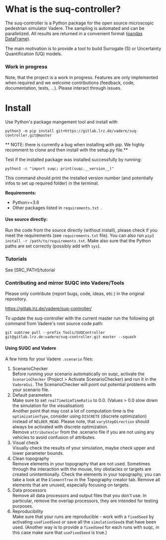 # What is the suq-controller?

The suq-controller is a Python package for the open source microscopic pedestrian simulator Vadere. The sampling is automated and can be parallelized. All results are returned in a convenient format ([pandas DataFrame](https://pandas.pydata.org/pandas-docs/stable/generated/pandas.DataFrame.html)). 

The main motivation is to provide a tool to build Surrogate (S) or Uncertainty Quantification (UQ) models. 


### Work in progress
Note, that the project is a work in progress. Features are only implemented when required and we welcome contributions (feedback, code, documentation, tests, ...). Please interact through issues.  

# Install

Use Python's package mangement tool and install with

```
python3 -m pip install git+https://gitlab.lrz.de/vadere/suq-controller.git@master
```
** NOTE: there is currently a bug when installing with pip. We highly recomment to clone and then install with the setup.py file.**


Test if the installed package was installed successfully by running:

```
python3 -c "import suqc; print(suqc.__version__)"
```

This command should print the installed version number (and potentially infos to set up required folder) in the terminal. 

**Requirements:**

- Python>=3.6
- Other packages listed in `requirements.txt `.

#### Use source directly:

Run the code from the source directly (without install), please check if you meet the requirements (see `requirements.txt` file). You can also run `pip3 install -r /path/to/requirements.txt`. Make also sure that the Python paths are set correctly (possibly add with `sys`). 


### Tutorials

See [SRC_PATH]/tutorial


### Contributing and mirror SUQC into Vadere/Tools

Please only contribute (report bugs, code, ideas, etc.) in the original repository. 

https://gitlab.lrz.de/vadere/suq-controller/

To update the suq-controller with the current master run the following git command from Vadere's root source code path:

```
git subtree pull --prefix Tools/SUQController git@gitlab.lrz.de:vadere/suq-controller.git master --squash
```

#### Using SUQC and Vadere 
A few hints for your Vadere `.scenario` files:

1.  ScenarioChecker  
    Before running your scenario automatically on suqc, activate the ``ScenarioChecker`` (Project > Activate ScenarioChecker) and run it in the ``VadereGui``.
   The ScenarioChecker will point out potential problems with your scenario file. 
2.  Default parameters  
    Make sure to set ``realTimeSimTimeRatio`` to 0.0. (Values > 0.0 slow down the simulation for the visualisation)  
    Another point that may cost a lot of computation time is the ``optimizationType``, consider using ``DISCRETE`` (discrete optimization) instead of ``NELDER_MEAD``. Please note, that ``varyStepDirection`` should always be activated with discrete optimization.  
    Remove ``attributesCar`` from the .scenario file if you are not using any vehicles to avoid confusion of attributes. 
3.  Visual check   
    Visually check the results of your simulation, maybe check upper and lower parameter bounds. 
4.  Clean topography  
    Remove elements in your topography that are not used. Sometimes through the interaction with the mouse, tiny obstacles or targets are created unintentionally. 
    Check the elements in your topography, you can take a look at the ``ElementTree`` in the Topography creator tab. Remove all elements that are unused, especially focusing on targets. 
5.  Data processors  
    Remove all data processors and output files that you don't use. In particular, remove the overlap processors, they are intended for testing purposes. 
6.  Reproducibility  
    Make sure that your runs are reproducible - work with a ``fixedSeed`` by activating ``useFixedSeed`` or save all the ``simulationSeed``s that have been used. 
   (Another way is to provide a ``fixedSeed`` for each runs with suqc, in this case make sure that ``useFixedSeed`` is true.)


